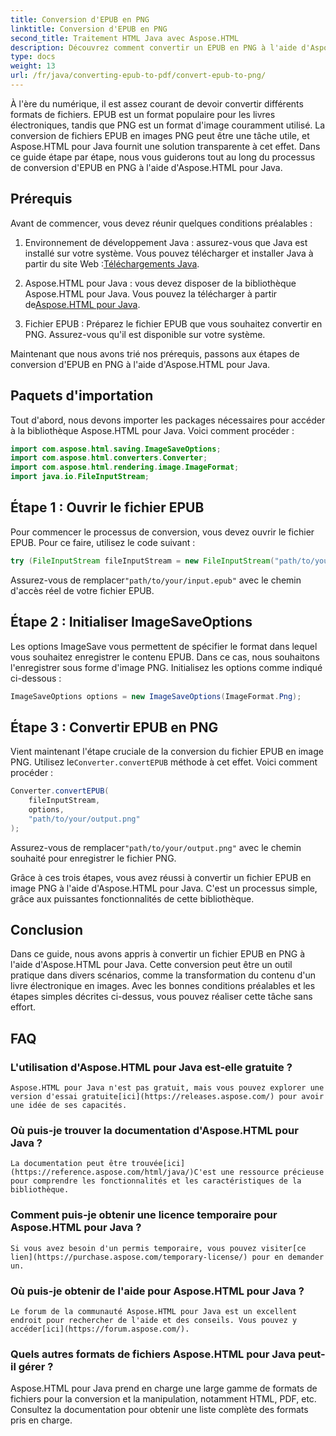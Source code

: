 ```yaml
---
title: Conversion d'EPUB en PNG
linktitle: Conversion d'EPUB en PNG
second_title: Traitement HTML Java avec Aspose.HTML
description: Découvrez comment convertir un EPUB en PNG à l'aide d'Aspose.HTML pour Java. Suivez notre guide étape par étape et rendez le contenu de votre eBook visuellement attrayant.
type: docs
weight: 13
url: /fr/java/converting-epub-to-pdf/convert-epub-to-png/
---
```


À l'ère du numérique, il est assez courant de devoir convertir différents formats de fichiers. EPUB est un format populaire pour les livres électroniques, tandis que PNG est un format d'image couramment utilisé. La conversion de fichiers EPUB en images PNG peut être une tâche utile, et Aspose.HTML pour Java fournit une solution transparente à cet effet. Dans ce guide étape par étape, nous vous guiderons tout au long du processus de conversion d'EPUB en PNG à l'aide d'Aspose.HTML pour Java.

## Prérequis

Avant de commencer, vous devez réunir quelques conditions préalables :

1.  Environnement de développement Java : assurez-vous que Java est installé sur votre système. Vous pouvez télécharger et installer Java à partir du site Web :[Téléchargements Java](https://www.oracle.com/java/technologies/javase-downloads.html).

2.  Aspose.HTML pour Java : vous devez disposer de la bibliothèque Aspose.HTML pour Java. Vous pouvez la télécharger à partir de[Aspose.HTML pour Java](https://releases.aspose.com/html/java/).

3. Fichier EPUB : Préparez le fichier EPUB que vous souhaitez convertir en PNG. Assurez-vous qu'il est disponible sur votre système.

Maintenant que nous avons trié nos prérequis, passons aux étapes de conversion d'EPUB en PNG à l'aide d'Aspose.HTML pour Java.

## Paquets d'importation

Tout d'abord, nous devons importer les packages nécessaires pour accéder à la bibliothèque Aspose.HTML pour Java. Voici comment procéder :

```java
import com.aspose.html.saving.ImageSaveOptions;
import com.aspose.html.converters.Converter;
import com.aspose.html.rendering.image.ImageFormat;
import java.io.FileInputStream;
```

## Étape 1 : Ouvrir le fichier EPUB

Pour commencer le processus de conversion, vous devez ouvrir le fichier EPUB. Pour ce faire, utilisez le code suivant :

```java
try (FileInputStream fileInputStream = new FileInputStream("path/to/your/input.epub")) {
```

 Assurez-vous de remplacer`"path/to/your/input.epub"` avec le chemin d'accès réel de votre fichier EPUB.

## Étape 2 : Initialiser ImageSaveOptions

Les options ImageSave vous permettent de spécifier le format dans lequel vous souhaitez enregistrer le contenu EPUB. Dans ce cas, nous souhaitons l'enregistrer sous forme d'image PNG. Initialisez les options comme indiqué ci-dessous :

```java
ImageSaveOptions options = new ImageSaveOptions(ImageFormat.Png);
```

## Étape 3 : Convertir EPUB en PNG

 Vient maintenant l'étape cruciale de la conversion du fichier EPUB en image PNG. Utilisez le`Converter.convertEPUB` méthode à cet effet. Voici comment procéder :

```java
Converter.convertEPUB(
    fileInputStream,
    options,
    "path/to/your/output.png"
);
```

 Assurez-vous de remplacer`"path/to/your/output.png"` avec le chemin souhaité pour enregistrer le fichier PNG.

Grâce à ces trois étapes, vous avez réussi à convertir un fichier EPUB en image PNG à l'aide d'Aspose.HTML pour Java. C'est un processus simple, grâce aux puissantes fonctionnalités de cette bibliothèque.

## Conclusion

Dans ce guide, nous avons appris à convertir un fichier EPUB en PNG à l'aide d'Aspose.HTML pour Java. Cette conversion peut être un outil pratique dans divers scénarios, comme la transformation du contenu d'un livre électronique en images. Avec les bonnes conditions préalables et les étapes simples décrites ci-dessus, vous pouvez réaliser cette tâche sans effort.

## FAQ

### L'utilisation d'Aspose.HTML pour Java est-elle gratuite ?
    Aspose.HTML pour Java n'est pas gratuit, mais vous pouvez explorer une version d'essai gratuite[ici](https://releases.aspose.com/) pour avoir une idée de ses capacités.

### Où puis-je trouver la documentation d'Aspose.HTML pour Java ?
    La documentation peut être trouvée[ici](https://reference.aspose.com/html/java/)C'est une ressource précieuse pour comprendre les fonctionnalités et les caractéristiques de la bibliothèque.

### Comment puis-je obtenir une licence temporaire pour Aspose.HTML pour Java ?
    Si vous avez besoin d'un permis temporaire, vous pouvez visiter[ce lien](https://purchase.aspose.com/temporary-license/) pour en demander un.

### Où puis-je obtenir de l'aide pour Aspose.HTML pour Java ?
    Le forum de la communauté Aspose.HTML pour Java est un excellent endroit pour rechercher de l'aide et des conseils. Vous pouvez y accéder[ici](https://forum.aspose.com/).

### Quels autres formats de fichiers Aspose.HTML pour Java peut-il gérer ?
   Aspose.HTML pour Java prend en charge une large gamme de formats de fichiers pour la conversion et la manipulation, notamment HTML, PDF, etc. Consultez la documentation pour obtenir une liste complète des formats pris en charge.